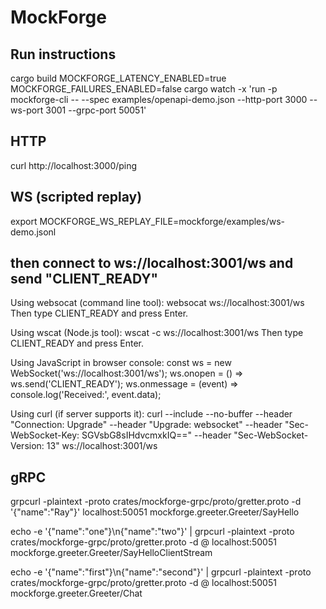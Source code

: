 # MockForge

## Run instructions

cargo build
MOCKFORGE_LATENCY_ENABLED=true MOCKFORGE_FAILURES_ENABLED=false cargo watch -x 'run -p mockforge-cli -- --spec examples/openapi-demo.json --http-port 3000 --ws-port 3001 --grpc-port 50051'

## HTTP

curl http://localhost:3000/ping

## WS (scripted replay)

export MOCKFORGE_WS_REPLAY_FILE=mockforge/examples/ws-demo.jsonl

## then connect to ws://localhost:3001/ws and send "CLIENT_READY"

Using websocat (command line tool):
websocat ws://localhost:3001/ws
Then type CLIENT_READY and press Enter.

Using wscat (Node.js tool):
wscat -c ws://localhost:3001/ws
Then type CLIENT_READY and press Enter.

Using JavaScript in browser console:
const ws = new WebSocket('ws://localhost:3001/ws');
ws.onopen = () => ws.send('CLIENT_READY');
ws.onmessage = (event) => console.log('Received:', event.data);

Using curl (if server supports it):
curl --include --no-buffer --header "Connection: Upgrade" --header "Upgrade: websocket" --header
"Sec-WebSocket-Key: SGVsbG8sIHdvcmxkIQ==" --header "Sec-WebSocket-Version: 13" ws://localhost:3001/ws

## gRPC

grpcurl -plaintext -proto crates/mockforge-grpc/proto/gretter.proto -d '{"name":"Ray"}' localhost:50051 mockforge.greeter.Greeter/SayHello

echo -e '{"name":"one"}\n{"name":"two"}' | grpcurl -plaintext -proto crates/mockforge-grpc/proto/gretter.proto -d @ localhost:50051 mockforge.greeter.Greeter/SayHelloClientStream

echo -e '{"name":"first"}\n{"name":"second"}' | grpcurl -plaintext -proto crates/mockforge-grpc/proto/gretter.proto -d @ localhost:50051 mockforge.greeter.Greeter/Chat
